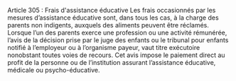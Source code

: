Article 305 : Frais d'assistance éducative
Les frais occasionnés par les mesures d’assistance éducative sont, dans tous les cas, à la charge des parents non indigents, auxquels des aliments peuvent être réclamés.
Lorsque l’un des parents exerce une profession ou une activité rémunérée, l’avis de la décision prise par le juge des enfants ou le tribunal pour enfants notifié à l’employeur ou à l’organisme payeur, vaut titre exécutoire nonobstant toutes voies de recours.
Cet avis impose le paiement direct au profit de la personne ou de l’institution assurant l’assistance éducative, médicale ou psycho-éducative.